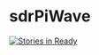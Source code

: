 # sdrPiWave
[![Stories in Ready](https://badge.waffle.io/StephenHanzlik/sdrPiWave.png?label=ready&title=Ready)](http://waffle.io/StephenHanzlik/sdrPiWave)

